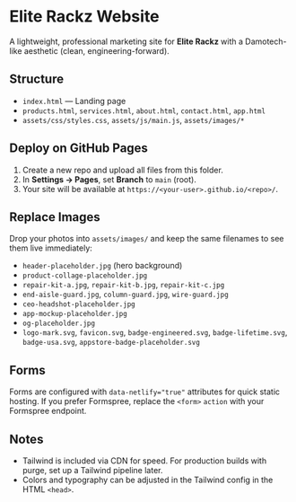 # Elite Rackz Website

A lightweight, professional marketing site for **Elite Rackz** with a Damotech-like aesthetic (clean, engineering-forward).

## Structure
- `index.html` — Landing page
- `products.html`, `services.html`, `about.html`, `contact.html`, `app.html`
- `assets/css/styles.css`, `assets/js/main.js`, `assets/images/*`

## Deploy on GitHub Pages
1. Create a new repo and upload all files from this folder.
2. In **Settings → Pages**, set **Branch** to `main` (root).
3. Your site will be available at `https://<your-user>.github.io/<repo>/`.

## Replace Images
Drop your photos into `assets/images/` and keep the same filenames to see them live immediately:
- `header-placeholder.jpg` (hero background)
- `product-collage-placeholder.jpg`
- `repair-kit-a.jpg`, `repair-kit-b.jpg`, `repair-kit-c.jpg`
- `end-aisle-guard.jpg`, `column-guard.jpg`, `wire-guard.jpg`
- `ceo-headshot-placeholder.jpg`
- `app-mockup-placeholder.jpg`
- `og-placeholder.jpg`
- `logo-mark.svg`, `favicon.svg`, `badge-engineered.svg`, `badge-lifetime.svg`, `badge-usa.svg`, `appstore-badge-placeholder.svg`

## Forms
Forms are configured with `data-netlify="true"` attributes for quick static hosting. 
If you prefer Formspree, replace the `<form>` `action` with your Formspree endpoint.

## Notes
- Tailwind is included via CDN for speed. For production builds with purge, set up a Tailwind pipeline later.
- Colors and typography can be adjusted in the Tailwind config in the HTML `<head>`.
